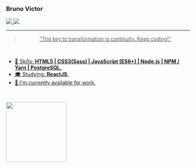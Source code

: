 ### Bruno Victor


<p align="left">
  <a href="mailto:bruno.victor32@yahoo.com.br">
    <img src="https://img.shields.io/badge/-bruno.victor32@yahoo.com.br-6633cc?style=flat-square&logo=Gmail&logoColor=white&link=mailto:bruno.victor32@yahoo.com.br" />
  </a>
  <a href="https://www.linkedin.com/in/bruno-victor-7058b899/">
    <img src="https://img.shields.io/badge/-Bruno%20Victor-6633cc?style=flat-square&logo=Linkedin&logoColor=white&link=https://www.linkedin.com/in/bruno-victor-7058b899/" />
</p>

<hr>

<blockquote align="center">“The key to transformation is continuity. Keep coding!”</blockquote>

<br>

- :rocket: Skills: <strong>HTML5 | CSS3(Sass) | JavaScript (ES6+) | Node.js | NPM / Yarn | PostgreSQL.</strong>
- :mortar_board: Studying: <strong>ReactJS</strong>.
- :briefcase: I'm currently available for work.

<br>

<img
  align="left"
  height="165"
  src="https://github-readme-stats.vercel.app/api?username=martins-rafael&count_private=true&show_icons=true&custom_title=GitHub%20Status&hide=issues&title_color=6633cc&icon_color=f7df1e&bg_color=ffffff00&text_color=7159c1&hide_border=true"
/>

